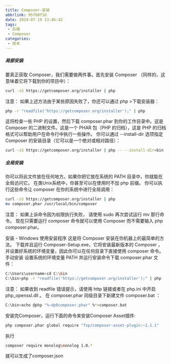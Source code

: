 ```yaml
---
title: Composer-安装
abbrlink: 95f60f3d
date: 2019-07-19 13:46:42
tags:
 - 后端
 - Composer
categories:
 - 技术
---
```


##### 局部安装
要真正获取 Composer，我们需要做两件事。首先安装 Composer （同样的，这意味着它将下载到你的项目中）：
``` bash
curl -sS https://getcomposer.org/installer | php
```


注意： 如果上述方法由于某些原因失败了，你还可以通过 php >下载安装器：
``` bash
php -r "readfile('https://getcomposer.org/installer');" | php
```

这将检查一些 PHP 的设置，然后下载 composer.phar 到你的工作目录中。这是 Composer 的二进制文件。这是一个 PHAR 包（PHP 的归档），这是 PHP 的归档格式可以帮助用户在命令行中执行一些操作。
你可以通过 --install-dir 选项指定 Composer 的安装目录（它可以是一个绝对或相对路径）：
``` bash
curl -sS https://getcomposer.org/installer | php -- --install-dir=bin
```
##### 全局安装
你可以将此文件放在任何地方。如果你把它放在系统的 PATH 目录中，你就能在全局访问它。 在类Unix系统中，你甚至可以在使用时不加 php 前缀。
你可以执行这些命令让 composer 在你的系统中进行全局调用：
``` bash
curl -sS https://getcomposer.org/installer | php
mv composer.phar /usr/local/bin/composer
```

注意： 如果上诉命令因为权限执行失败， 请使用 sudo 再次尝试运行 mv 那行命令。
现在只需要运行 composer 命令就可以使用 Composer 而不需要输入 php composer.phar。

安装 - Windows
使用安装程序
这是将 Composer 安装在你机器上的最简单的方法。
下载并且运行 Composer-Setup.exe，它将安装最新版本的 Composer ，并设置好系统的环境变量，因此你可以在任何目录下直接使用 composer 命令。
手动安装
设置系统的环境变量 PATH 并运行安装命令下载 composer.phar 文件：
``` bash
C:\Users\username>cd C:\bin
C:\bin>php -r "readfile('https://getcomposer.org/installer');" | php
```

注意： 如果收到 readfile 错误提示，请使用 http 链接或者在 php.ini 中开启 php_openssl.dll 。
在 composer.phar 同级目录下新建文件 composer.bat ：
``` bash
C:\bin>echo @php "%~dp0composer.phar" %*>composer.bat
```

安装完Composer，运行下面的命令来安装Composer Asset插件:
``` bash
php composer.phar global require "fxp/composer-asset-plugin:~1.1.1"
```

执行
``` bash 
composer require monolog\monolog 1.0.*
```
就可以生成了composer.json
